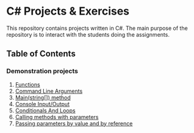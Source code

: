 # C# Projects & Exercises

This repository contains projects written in C#. The main purpose of the repository is to interact with the students doing the assignments.

## Table of Contents

### Demonstration projects

1. [Functions](Demos/00001.%20Functions/)
2. [Command Line Arguments](Demos/00002.%20CommandLineArguments/)
3. [Main(string[]) method](Demos/00003.%20TheMainAppMethodDemo/)
4. [Console Input/Output](Demos/00004.%20ConsoleInputOutput)
5. [Conditionals And Loops](Demos/00005.%20ConditionalsAndLoops)
6. [Calling methods with parameters](Demos/00006.%20CallingMethodsWithParameters)
7. [Passing parameters by value and by reference](Demos/00007.%20PassingParamsByValueAndReference)
